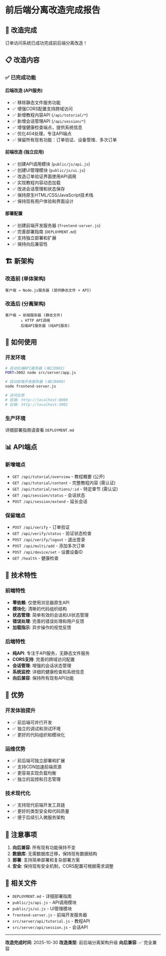 # 前后端分离改造完成报告

## 🎉 改造完成

订单访问系统已成功完成前后端分离改造！

## 📋 改造内容

### ✅ 已完成功能

#### 后端改造 (API服务)
- ✅ 移除静态文件服务功能
- ✅ 增强CORS配置支持跨域访问
- ✅ 新增教程内容API (`/api/tutorial/*`)
- ✅ 新增会话管理API (`/api/session/*`)
- ✅ 增强健康检查端点，提供系统信息
- ✅ 优化404处理，专注API端点
- ✅ 保留所有现有功能：订单验证、设备管理、多次订单

#### 前端改造 (独立应用)
- ✅ 创建API调用模块 (`public/js/api.js`)
- ✅ 创建UI管理模块 (`public/js/ui.js`)
- ✅ 改造订单验证界面使用API调用
- ✅ 实现教程内容动态加载
- ✅ 改进会话管理和状态保存
- ✅ 保持原生HTML/CSS/JavaScript技术栈
- ✅ 保持现有用户体验和界面设计

#### 部署配置
- ✅ 创建前端开发服务器 (`frontend-server.js`)
- ✅ 完善部署指南 (`DEPLOYMENT.md`)
- ✅ 支持独立部署和扩展
- ✅ 保持向后兼容性

## 🏗️ 新架构

### 改造前 (单体架构)
```
客户端 → Node.js服务器 (提供静态文件 + API)
```

### 改造后 (分离架构)
```
客户端 → 前端服务器 (静态文件)
       ↓ HTTP API调用
       后端API服务器 (纯API服务)
```

## 🚀 如何使用

### 开发环境
```bash
# 启动后端API服务器 (端口3002)
PORT=3002 node src/server/app.js

# 启动前端开发服务器 (端口8080)
node frontend-server.js

# 访问应用
# 前端: http://localhost:8080
# 后端: http://localhost:3002
```

### 生产环境
详细部署指南请查看 `DEPLOYMENT.md`

## 📊 API端点

### 新增端点
- `GET /api/tutorial/overview` - 教程概要 (公开)
- `GET /api/tutorial/content` - 完整教程内容 (需认证)
- `GET /api/tutorial/sections/:id` - 特定章节 (需认证)
- `GET /api/session/status` - 会话状态
- `POST /api/session/extend` - 延长会话

### 保留端点
- `POST /api/verify` - 订单验证
- `GET /api/verify/status` - 验证状态检查
- `POST /api/verify/logout` - 退出登录
- `POST /api/multi/add` - 添加多次订单
- `POST /api/device/set` - 设置设备ID
- `GET /health` - 健康检查

## 🔧 技术特性

### 前端特性
- **零依赖**: 仅使用浏览器原生API
- **模块化**: 清晰的代码组织结构
- **状态管理**: 简单有效的会话和UI状态管理
- **错误处理**: 完善的错误处理和用户反馈
- **加载指示**: 异步操作的视觉反馈

### 后端特性
- **纯API**: 专注于API服务，无静态文件服务
- **CORS支持**: 完善的跨域访问配置
- **会话管理**: 增强的会话状态管理
- **系统监控**: 详细的健康检查和系统信息
- **向后兼容**: 保持所有现有API功能

## 🎯 优势

### 开发体验提升
- ✅ 前后端可并行开发
- ✅ 独立的调试和测试环境
- ✅ 更好的代码组织和模块化

### 运维优势
- ✅ 前后端可独立部署和扩展
- ✅ 支持CDN加速前端资源
- ✅ 更容易实现负载均衡
- ✅ 独立的监控和日志管理

### 技术现代化
- ✅ 支持现代前端开发工具链
- ✅ 更好的类型安全和代码质量
- ✅ 便于后续引入微服务架构

## 📝 注意事项

1. **向后兼容**: 所有现有功能保持不变
2. **数据库**: 无需数据库迁移，保持现有数据结构
3. **部署**: 支持简单部署和复杂部署方案
4. **安全**: 保持现有安全机制，CORS配置可根据需求调整

## 🔗 相关文件

- `DEPLOYMENT.md` - 详细部署指南
- `public/js/api.js` - API调用模块
- `public/js/ui.js` - UI管理模块
- `frontend-server.js` - 前端开发服务器
- `src/server/api/tutorial.js` - 教程API
- `src/server/api/session.js` - 会话API

---

**改造完成时间**: 2025-10-30
**改造类型**: 前后端分离架构升级
**向后兼容**: ✅ 完全兼容